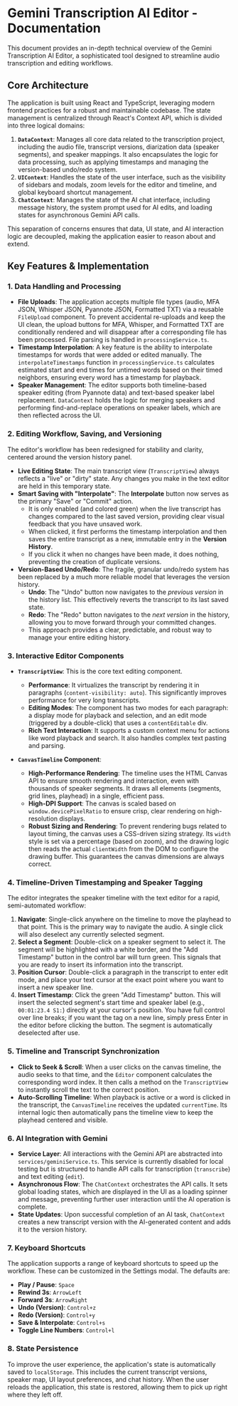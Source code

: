 # Gemini Transcription AI Editor - Documentation

This document provides an in-depth technical overview of the Gemini Transcription AI Editor, a sophisticated tool designed to streamline audio transcription and editing workflows.

## Core Architecture

The application is built using React and TypeScript, leveraging modern frontend practices for a robust and maintainable codebase. The state management is centralized through React's Context API, which is divided into three logical domains:

1.  **`DataContext`**: Manages all core data related to the transcription project, including the audio file, transcript versions, diarization data (speaker segments), and speaker mappings. It also encapsulates the logic for data processing, such as applying timestamps and managing the version-based undo/redo system.
2.  **`UIContext`**: Handles the state of the user interface, such as the visibility of sidebars and modals, zoom levels for the editor and timeline, and global keyboard shortcut management.
3.  **`ChatContext`**: Manages the state of the AI chat interface, including message history, the system prompt used for AI edits, and loading states for asynchronous Gemini API calls.

This separation of concerns ensures that data, UI state, and AI interaction logic are decoupled, making the application easier to reason about and extend.

## Key Features & Implementation

### 1. Data Handling and Processing

-   **File Uploads**: The application accepts multiple file types (audio, MFA JSON, Whisper JSON, Pyannote JSON, Formatted TXT) via a reusable `FileUpload` component. To prevent accidental re-uploads and keep the UI clean, the upload buttons for MFA, Whisper, and Formatted TXT are conditionally rendered and will disappear after a corresponding file has been processed. File parsing is handled in `processingService.ts`.
-   **Timestamp Interpolation**: A key feature is the ability to interpolate timestamps for words that were added or edited manually. The `interpolateTimestamps` function in `processingService.ts` calculates estimated start and end times for untimed words based on their timed neighbors, ensuring every word has a timestamp for playback.
-   **Speaker Management**: The editor supports both timeline-based speaker editing (from Pyannote data) and text-based speaker label replacement. `DataContext` holds the logic for merging speakers and performing find-and-replace operations on speaker labels, which are then reflected across the UI.

### 2. Editing Workflow, Saving, and Versioning

The editor's workflow has been redesigned for stability and clarity, centered around the version history panel.

-   **Live Editing State**: The main transcript view (`TranscriptView`) always reflects a "live" or "dirty" state. Any changes you make in the text editor are held in this temporary state.
-   **Smart Saving with "Interpolate"**: The **Interpolate** button now serves as the primary "Save" or "Commit" action.
    -   It is only enabled (and colored green) when the live transcript has changes compared to the last saved version, providing clear visual feedback that you have unsaved work.
    -   When clicked, it first performs the timestamp interpolation and then saves the entire transcript as a new, immutable entry in the **Version History**.
    -   If you click it when no changes have been made, it does nothing, preventing the creation of duplicate versions.
-   **Version-Based Undo/Redo**: The fragile, granular undo/redo system has been replaced by a much more reliable model that leverages the version history.
    -   **Undo**: The "Undo" button now navigates to the *previous version* in the history list. This effectively reverts the transcript to its last saved state.
    -   **Redo**: The "Redo" button navigates to the *next version* in the history, allowing you to move forward through your committed changes.
    -   This approach provides a clear, predictable, and robust way to manage your entire editing history.

### 3. Interactive Editor Components

-   **`TranscriptView`**: This is the core text editing component.
    -   **Performance**: It virtualizes the transcript by rendering it in paragraphs (`content-visibility: auto`). This significantly improves performance for very long transcripts.
    -   **Editing Modes**: The component has two modes for each paragraph: a display mode for playback and selection, and an edit mode (triggered by a double-click) that uses a `contentEditable` div.
    -   **Rich Text Interaction**: It supports a custom context menu for actions like word playback and search. It also handles complex text pasting and parsing.

-   **`CanvasTimeline` Component**:
    -   **High-Performance Rendering**: The timeline uses the HTML Canvas API to ensure smooth rendering and interaction, even with thousands of speaker segments. It draws all elements (segments, grid lines, playhead) in a single, efficient pass.
    -   **High-DPI Support**: The canvas is scaled based on `window.devicePixelRatio` to ensure crisp, clear rendering on high-resolution displays.
    -   **Robust Sizing and Rendering**: To prevent rendering bugs related to layout timing, the canvas uses a CSS-driven sizing strategy. Its `width` style is set via a percentage (based on zoom), and the drawing logic then reads the actual `clientWidth` from the DOM to configure the drawing buffer. This guarantees the canvas dimensions are always correct.

### 4. Timeline-Driven Timestamping and Speaker Tagging
The editor integrates the speaker timeline with the text editor for a rapid, semi-automated workflow:

1.  **Navigate**: Single-click anywhere on the timeline to move the playhead to that point. This is the primary way to navigate the audio. A single click will also deselect any currently selected segment.
2.  **Select a Segment**: Double-click on a speaker segment to select it. The segment will be highlighted with a white border, and the "Add Timestamp" button in the control bar will turn green. This signals that you are ready to insert its information into the transcript.
3.  **Position Cursor**: Double-click a paragraph in the transcript to enter edit mode, and place your text cursor at the exact point where you want to insert a new speaker line.
4.  **Insert Timestamp**: Click the green "Add Timestamp" button. This will insert the selected segment's start time and speaker label (e.g., `00:01:23.4 S1:`) directly at your cursor's position. You have full control over line breaks; if you want the tag on a new line, simply press Enter in the editor before clicking the button. The segment is automatically deselected after use.

### 5. Timeline and Transcript Synchronization

- **Click to Seek & Scroll**: When a user clicks on the canvas timeline, the audio seeks to that time, and the `Editor` component calculates the corresponding word index. It then calls a method on the `TranscriptView` to instantly scroll the text to the correct position.
- **Auto-Scrolling Timeline**: When playback is active or a word is clicked in the transcript, the `CanvasTimeline` receives the updated `currentTime`. Its internal logic then automatically pans the timeline view to keep the playhead centered and visible.

### 6. AI Integration with Gemini

-   **Service Layer**: All interactions with the Gemini API are abstracted into `services/geminiService.ts`. This service is currently disabled for local testing but is structured to handle API calls for transcription (`transcribe`) and text editing (`edit`).
-   **Asynchronous Flow**: The `ChatContext` orchestrates the API calls. It sets global loading states, which are displayed in the UI as a loading spinner and message, preventing further user interaction until the AI operation is complete.
-   **State Updates**: Upon successful completion of an AI task, `ChatContext` creates a new transcript version with the AI-generated content and adds it to the version history.

### 7. Keyboard Shortcuts

The application supports a range of keyboard shortcuts to speed up the workflow. These can be customized in the Settings modal. The defaults are:
-   **Play / Pause**: `Space`
-   **Rewind 3s**: `ArrowLeft`
-   **Forward 3s**: `ArrowRight`
-   **Undo (Version)**: `Control+z`
-   **Redo (Version)**: `Control+y`
-   **Save & Interpolate**: `Control+s`
-   **Toggle Line Numbers**: `Control+l`

### 8. State Persistence

To improve the user experience, the application's state is automatically saved to `localStorage`. This includes the current transcript versions, speaker map, UI layout preferences, and chat history. When the user reloads the application, this state is restored, allowing them to pick up right where they left off.